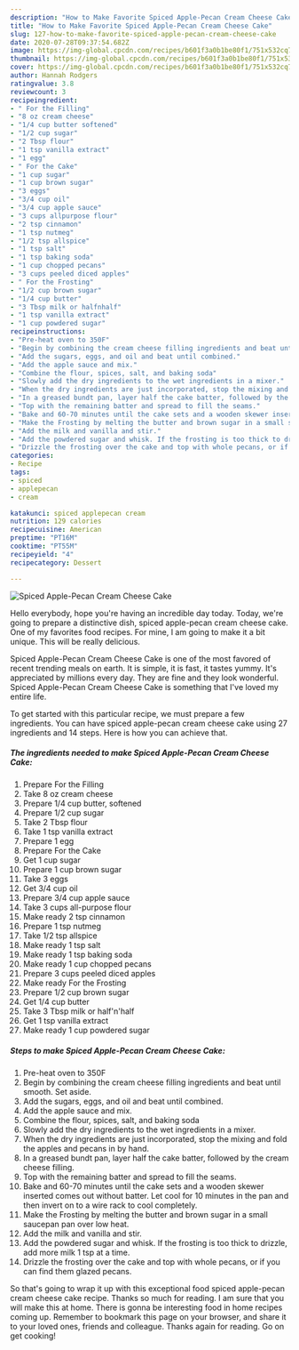 ```yaml
---
description: "How to Make Favorite Spiced Apple-Pecan Cream Cheese Cake"
title: "How to Make Favorite Spiced Apple-Pecan Cream Cheese Cake"
slug: 127-how-to-make-favorite-spiced-apple-pecan-cream-cheese-cake
date: 2020-07-28T09:37:54.682Z
image: https://img-global.cpcdn.com/recipes/b601f3a0b1be80f1/751x532cq70/spiced-apple-pecan-cream-cheese-cake-recipe-main-photo.jpg
thumbnail: https://img-global.cpcdn.com/recipes/b601f3a0b1be80f1/751x532cq70/spiced-apple-pecan-cream-cheese-cake-recipe-main-photo.jpg
cover: https://img-global.cpcdn.com/recipes/b601f3a0b1be80f1/751x532cq70/spiced-apple-pecan-cream-cheese-cake-recipe-main-photo.jpg
author: Hannah Rodgers
ratingvalue: 3.8
reviewcount: 3
recipeingredient:
- " For the Filling"
- "8 oz cream cheese"
- "1/4 cup butter softened"
- "1/2 cup sugar"
- "2 Tbsp flour"
- "1 tsp vanilla extract"
- "1 egg"
- " For the Cake"
- "1 cup sugar"
- "1 cup brown sugar"
- "3 eggs"
- "3/4 cup oil"
- "3/4 cup apple sauce"
- "3 cups allpurpose flour"
- "2 tsp cinnamon"
- "1 tsp nutmeg"
- "1/2 tsp allspice"
- "1 tsp salt"
- "1 tsp baking soda"
- "1 cup chopped pecans"
- "3 cups peeled diced apples"
- " For the Frosting"
- "1/2 cup brown sugar"
- "1/4 cup butter"
- "3 Tbsp milk or halfnhalf"
- "1 tsp vanilla extract"
- "1 cup powdered sugar"
recipeinstructions:
- "Pre-heat oven to 350F"
- "Begin by combining the cream cheese filling ingredients and beat until smooth. Set aside."
- "Add the sugars, eggs, and oil and beat until combined."
- "Add the apple sauce and mix."
- "Combine the flour, spices, salt, and baking soda"
- "Slowly add the dry ingredients to the wet ingredients in a mixer."
- "When the dry ingredients are just incorporated, stop the mixing and fold the apples and pecans in by hand."
- "In a greased bundt pan, layer half the cake batter, followed by the cream cheese filling."
- "Top with the remaining batter and spread to fill the seams."
- "Bake and 60-70 minutes until the cake sets and a wooden skewer inserted comes out without batter. Let cool for 10 minutes in the pan and then invert on to a wire rack to cool completely."
- "Make the Frosting by melting the butter and brown sugar in a small saucepan pan over low heat."
- "Add the milk and vanilla and stir."
- "Add the powdered sugar and whisk. If the frosting is too thick to drizzle, add more milk 1 tsp at a time."
- "Drizzle the frosting over the cake and top with whole pecans, or if you can find them glazed pecans."
categories:
- Recipe
tags:
- spiced
- applepecan
- cream

katakunci: spiced applepecan cream 
nutrition: 129 calories
recipecuisine: American
preptime: "PT16M"
cooktime: "PT55M"
recipeyield: "4"
recipecategory: Dessert

---
```



![Spiced Apple-Pecan Cream Cheese Cake](https://img-global.cpcdn.com/recipes/b601f3a0b1be80f1/751x532cq70/spiced-apple-pecan-cream-cheese-cake-recipe-main-photo.jpg)

Hello everybody, hope you're having an incredible day today. Today, we're going to prepare a distinctive dish, spiced apple-pecan cream cheese cake. One of my favorites food recipes. For mine, I am going to make it a bit unique. This will be really delicious.



Spiced Apple-Pecan Cream Cheese Cake is one of the most favored of recent trending meals on earth. It is simple, it is fast, it tastes yummy. It's appreciated by millions every day. They are fine and they look wonderful. Spiced Apple-Pecan Cream Cheese Cake is something that I've loved my entire life.


To get started with this particular recipe, we must prepare a few ingredients. You can have spiced apple-pecan cream cheese cake using 27 ingredients and 14 steps. Here is how you can achieve that.

<!--inarticleads1-->

##### The ingredients needed to make Spiced Apple-Pecan Cream Cheese Cake:

1. Prepare  For the Filling
1. Take 8 oz cream cheese
1. Prepare 1/4 cup butter, softened
1. Prepare 1/2 cup sugar
1. Take 2 Tbsp flour
1. Take 1 tsp vanilla extract
1. Prepare 1 egg
1. Prepare  For the Cake
1. Get 1 cup sugar
1. Prepare 1 cup brown sugar
1. Take 3 eggs
1. Get 3/4 cup oil
1. Prepare 3/4 cup apple sauce
1. Take 3 cups all-purpose flour
1. Make ready 2 tsp cinnamon
1. Prepare 1 tsp nutmeg
1. Take 1/2 tsp allspice
1. Make ready 1 tsp salt
1. Make ready 1 tsp baking soda
1. Make ready 1 cup chopped pecans
1. Prepare 3 cups peeled diced apples
1. Make ready  For the Frosting
1. Prepare 1/2 cup brown sugar
1. Get 1/4 cup butter
1. Take 3 Tbsp milk or half&#39;n&#39;half
1. Get 1 tsp vanilla extract
1. Make ready 1 cup powdered sugar




<!--inarticleads2-->

##### Steps to make Spiced Apple-Pecan Cream Cheese Cake:

1. Pre-heat oven to 350F
1. Begin by combining the cream cheese filling ingredients and beat until smooth. Set aside.
1. Add the sugars, eggs, and oil and beat until combined.
1. Add the apple sauce and mix.
1. Combine the flour, spices, salt, and baking soda
1. Slowly add the dry ingredients to the wet ingredients in a mixer.
1. When the dry ingredients are just incorporated, stop the mixing and fold the apples and pecans in by hand.
1. In a greased bundt pan, layer half the cake batter, followed by the cream cheese filling.
1. Top with the remaining batter and spread to fill the seams.
1. Bake and 60-70 minutes until the cake sets and a wooden skewer inserted comes out without batter. Let cool for 10 minutes in the pan and then invert on to a wire rack to cool completely.
1. Make the Frosting by melting the butter and brown sugar in a small saucepan pan over low heat.
1. Add the milk and vanilla and stir.
1. Add the powdered sugar and whisk. If the frosting is too thick to drizzle, add more milk 1 tsp at a time.
1. Drizzle the frosting over the cake and top with whole pecans, or if you can find them glazed pecans.




So that's going to wrap it up with this exceptional food spiced apple-pecan cream cheese cake recipe. Thanks so much for reading. I am sure that you will make this at home. There is gonna be interesting food in home recipes coming up. Remember to bookmark this page on your browser, and share it to your loved ones, friends and colleague. Thanks again for reading. Go on get cooking!
